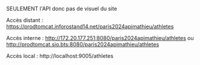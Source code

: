 SEULEMENT l'API donc pas de visuel du site

Accès distant : https://prodtomcat.inforostand14.net/paris2024apimathieu/athletes

Accès interne : http://172.20.177.251:8080/paris2024apimathieu/athletes ou http://prodtomcat.sio.bts:8080/paris2024apimathieu/athletes

Accès local : http://localhost:9005/athletes
